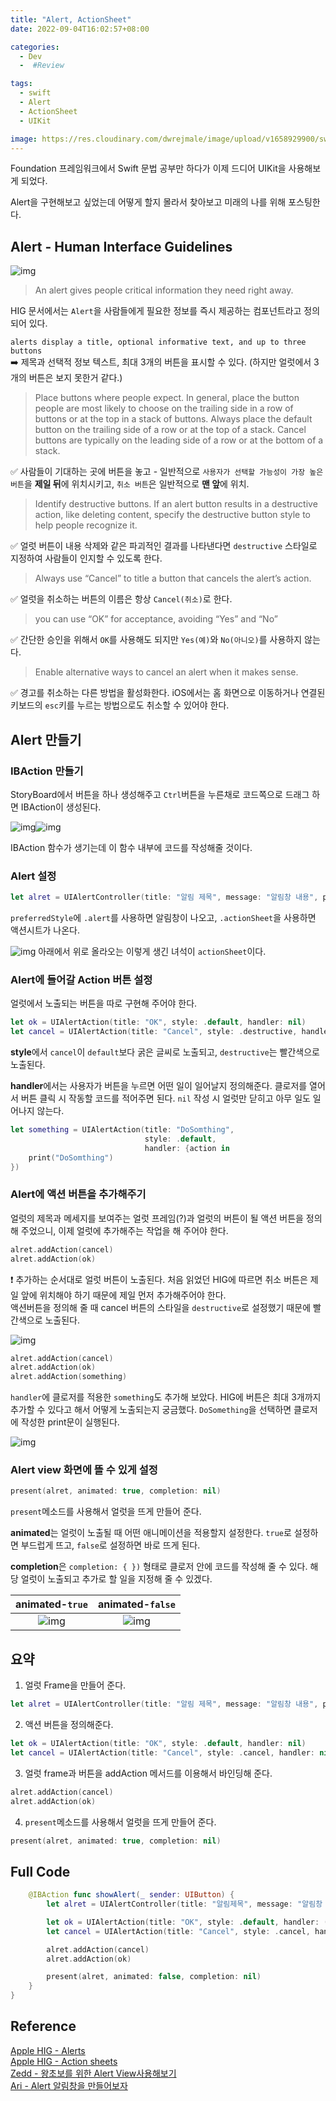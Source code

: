 ```yaml
---
title: "Alert, ActionSheet"
date: 2022-09-04T16:02:57+08:00

categories:
  - Dev
  -  #Review

tags:
  - swift
  - Alert
  - ActionSheet
  - UIKit

image: https://res.cloudinary.com/dwrejmale/image/upload/v1658929900/swift_dpaoqx.png #the-creative-exchange-d2zvqp3fpro-unsplash.jpg
---
```


Foundation 프레임워크에서 Swift 문법 공부만 하다가 이제 드디어 UIKit을 사용해보게 되었다.

Alert을 구현해보고 싶었는데 어떻게 할지 몰라서 찾아보고 미래의 나를 위해 포스팅한다.

## Alert - Human Interface Guidelines

![img](post/swift/220904-1.png)

> An alert gives people critical information they need right away.

HIG 문서에서는 `Alert`을 사람들에게 필요한 정보를 즉시 제공하는 컴포넌트라고 정의되어 있다.

`alerts display a title, optional informative text, and up to three buttons`  
➡️ 제목과 선택적 정보 텍스트, 최대 3개의 버튼을 표시할 수 있다. (하지만 얼럿에서 3개의 버튼은 보지 못한거 같다.)

> Place buttons where people expect. In general, place the button people are most likely to choose on the trailing side in a row of buttons or at the top in a stack of buttons. Always place the default button on the trailing side of a row or at the top of a stack. Cancel buttons are typically on the leading side of a row or at the bottom of a stack.

✅ 사람들이 기대하는 곳에 버튼을 놓고 - 일반적으로 `사용자가 선택할 가능성이 가장 높은 버튼`을 **제일 뒤**에 위치시키고, `취소 버튼`은 일반적으로 **맨 앞**에 위치.

> Identify destructive buttons. If an alert button results in a destructive action, like deleting content, specify the destructive button style to help people recognize it.

✅ 얼럿 버튼이 내용 삭제와 같은 파괴적인 결과를 나타낸다면 `destructive` 스타일로 지정하여 사람들이 인지할 수 있도록 한다.

> Always use “Cancel” to title a button that cancels the alert’s action.

✅ 얼럿을 취소하는 버튼의 이름은 항상 `Cancel(취소)`로 한다.

> you can use “OK” for acceptance, avoiding “Yes” and “No”

✅ 간단한 승인을 위해서 `OK`를 사용해도 되지만 `Yes(예)`와 `No(아니오)`를 사용하지 않는다.

> Enable alternative ways to cancel an alert when it makes sense.

✅ 경고를 취소하는 다른 방법을 활성화한다. iOS에서는 홈 화면으로 이동하거나 연결된 키보드의 `esc`키를 누르는 방법으로도 취소할 수 있어야 한다.

## Alert 만들기

### IBAction 만들기

StoryBoard에서 버튼을 하나 생성해주고 `Ctrl`버튼을 누른채로 코드쪽으로 드래그 하면 IBAction이 생성된다.

![img](post/swift/220904-2.gif)![img](post/swift/220904-3.png)

IBAction 함수가 생기는데 이 함수 내부에 코드를 작성해줄 것이다.

### Alert 설정

```swift
let alret = UIAlertController(title: "알림 제목", message: "알림창 내용", preferredStyle: .alert)
```

`preferredStyle`에 `.alert`를 사용하면 알림창이 나오고, `.actionSheet`을 사용하면 액션시트가 나온다.

![img](post/swift/220904-4.png)
아래에서 위로 올라오는 이렇게 생긴 녀석이 `actionSheet`이다.

### Alert에 들어갈 Action 버튼 설정

얼럿에서 노출되는 버튼을 따로 구현해 주어야 한다.

```swift
let ok = UIAlertAction(title: "OK", style: .default, handler: nil)
let cancel = UIAlertAction(title: "Cancel", style: .destructive, handler: nil)
```

**style**에서 `cancel`이 `default`보다 굵은 글씨로 노출되고, `destructive`는 빨간색으로 노출된다.

**handler**에서는 사용자가 버튼을 누르면 어떤 일이 일어날지 정의해준다. 클로저를 열어서 버튼 클릭 시 작동할 코드를 적어주면 된다. `nil` 작성 시 얼럿만 닫히고 아무 일도 일어나지 않는다.

```swift
let something = UIAlertAction(title: "DoSomthing",
                              style: .default,
                              handler: {action in
    print("DoSomthing")
})
```

### Alert에 액션 버튼을 추가해주기

얼럿의 제목과 메세지를 보여주는 얼럿 프레임(?)과 얼럿의 버튼이 될 액션 버튼을 정의해 주었으니, 이제 얼럿에 추가해주는 작업을 해 주어야 한다.

```swift
alret.addAction(cancel)
alret.addAction(ok)
```

❗️ 추가하는 순서대로 얼럿 버튼이 노출된다. 처음 읽었던 HIG에 따르면 취소 버튼은 제일 앞에 위치해야 하기 때문에 제일 먼저 추가해주어야 한다.  
액션버튼을 정의해 줄 때 cancel 버튼의 스타일을 `destructive`로 설정했기 때문에 빨간색으로 노출된다.

![img](post/swift/220904-5.png)

```swift
alret.addAction(cancel)
alret.addAction(ok)
alret.addAction(something)
```

`handler`에 클로저를 적용한 `something`도 추가해 보았다. HIG에 버튼은 최대 3개까지 추가할 수 있다고 해서 어떻게 노출되는지 궁금했다. `DoSomething`을 선택하면 클로저에 작성한 print문이 실행된다.

![img](post/swift/220904-6.png)

### Alert view 화면에 뜰 수 있게 설정

```swift
present(alret, animated: true, completion: nil)
```

`present`메소드를 사용해서 얼럿을 뜨게 만들어 준다.

**animated**는 얼럿이 노출될 때 어떤 애니메이션을 적용할지 설정한다.
`true`로 설정하면 부드럽게 뜨고, `false`로 설정하면 바로 뜨게 된다.

**completion**은 `completion: { })` 형태로 클로저 안에 코드를 작성해 줄 수 있다.
해당 얼럿이 노출되고 추가로 할 일을 지정해 줄 수 있겠다.

|         animated-`true`         |        animated-`false`         |
| :-----------------------------: | :-----------------------------: |
| ![img](post/swift/220904-7.gif) | ![img](post/swift/220904-8.gif) |

## 요약

1. 얼럿 Frame을 만들어 준다.

```swift
let alret = UIAlertController(title: "알림 제목", message: "알림창 내용", preferredStyle: .alert)​
```

2. 액션 버튼을 정의해준다.

```swift
let ok = UIAlertAction(title: "OK", style: .default, handler: nil)
let cancel = UIAlertAction(title: "Cancel", style: .cancel, handler: nil)
```

3. 얼럿 frame과 버튼을 addAction 메서드를 이용해서 바인딩해 준다.

```swift
alret.addAction(cancel)
alret.addAction(ok)
```

4. `present`메소드를 사용해서 얼럿을 뜨게 만들어 준다.

```swift
present(alret, animated: true, completion: nil)
```

## Full Code

```swift
    @IBAction func showAlert(_ sender: UIButton) {
        let alret = UIAlertController(title: "알림제목", message: "알림창 내용", preferredStyle: .alert)

        let ok = UIAlertAction(title: "OK", style: .default, handler: (nil))
        let cancel = UIAlertAction(title: "Cancel", style: .cancel, handler: nil)

        alret.addAction(cancel)
        alret.addAction(ok)

        present(alret, animated: false, completion: nil)
    }
}
```

## Reference

[Apple HIG - Alerts](https://developer.apple.com/design/human-interface-guidelines/components/presentation/alerts/)  
[Apple HIG - Action sheets](https://developer.apple.com/design/human-interface-guidelines/components/presentation/action-sheets)  
[Zedd - 왕초보를 위한 Alert View사용해보기](https://zeddios.tistory.com/111?category=682195)  
[Ari - Alert 알림창을 만들어보자](https://leeari95.tistory.com/53)
